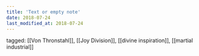 ```yaml
---
title: 'Text or empty note'
date: 2018-07-24
last_modified_at: 2018-07-24
---
```

tagged: [[Von Thronstahl]], [[Joy Division]], [[divine inspiration]], [[martial industrial]]
<iframe frameborder="0" height="1" id="ga_target" scrolling="no" style="background-color:transparent; overflow:hidden; position:absolute; top:0; left:0; z-index:9999;" width="1"></iframe>
